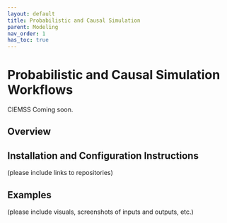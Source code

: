 ```yaml
---
layout: default
title: Probabilistic and Causal Simulation
parent: Modeling
nav_order: 1
has_toc: true
---
```

# Probabilistic and Causal Simulation Workflows

CIEMSS
Coming soon.

## Overview

## Installation and Configuration Instructions
(please include links to repositories)

## Examples
(please include visuals, screenshots of inputs and outputs, etc.)